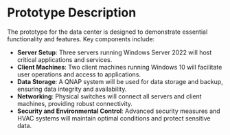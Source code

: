 # Prototype Description

The prototype for the data center is designed to demonstrate essential functionality and features. Key components include:

- **Server Setup**: Three servers running Windows Server 2022 will host critical applications and services.
- **Client Machines**: Two client machines running Windows 10 will facilitate user operations and access to applications.
- **Data Storage**: A QNAP system will be used for data storage and backup, ensuring data integrity and availability.
- **Networking**: Physical switches will connect all servers and client machines, providing robust connectivity.
- **Security and Environmental Control**: Advanced security measures and HVAC systems will maintain optimal conditions and protect sensitive data.

